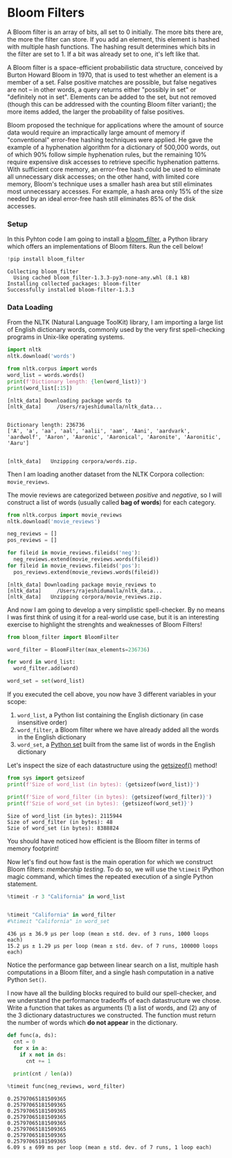 # Bloom Filters

A Bloom filter is an array of bits, all set to 0 initially. The more bits there are, the more the filter can store. If you add an element, this element is hashed with multiple hash functions. The hashing result determines which bits in the filter are set to 1. If a bit was already set to one, it's left like that.

A Bloom filter is a space-efficient probabilistic data structure, conceived by Burton Howard Bloom in 1970, that is used to test whether an element is a member of a set. False positive matches are possible, but false negatives are not – in other words, a query returns either "possibly in set" or "definitely not in set". Elements can be added to the set, but not removed (though this can be addressed with the counting Bloom filter variant); the more items added, the larger the probability of false positives.

Bloom proposed the technique for applications where the amount of source data would require an impractically large amount of memory if "conventional" error-free hashing techniques were applied. He gave the example of a hyphenation algorithm for a dictionary of 500,000 words, out of which 90% follow simple hyphenation rules, but the remaining 10% require expensive disk accesses to retrieve specific hyphenation patterns. With sufficient core memory, an error-free hash could be used to eliminate all unnecessary disk accesses; on the other hand, with limited core memory, Bloom's technique uses a smaller hash area but still eliminates most unnecessary accesses. For example, a hash area only 15% of the size needed by an ideal error-free hash still eliminates 85% of the disk accesses.

### Setup

In this Pyhton code I am going to install a [bloom_filter](https://github.com/hiway/python-bloom-filter), a Python library which offers an implementations of Bloom filters.  Run the cell below!


```python
!pip install bloom_filter
```

    Collecting bloom_filter
      Using cached bloom_filter-1.3.3-py3-none-any.whl (8.1 kB)
    Installing collected packages: bloom-filter
    Successfully installed bloom-filter-1.3.3


### Data Loading

From the NLTK (Natural Language ToolKit) library, I am importing a large list of English dictionary words, commonly used by the very first spell-checking programs in Unix-like operating systems.


```python
import nltk
nltk.download('words')

from nltk.corpus import words
word_list = words.words()
print(f'Dictionary length: {len(word_list)}')
print(word_list[:15])
```

    [nltk_data] Downloading package words to
    [nltk_data]     /Users/rajeshidumalla/nltk_data...


    Dictionary length: 236736
    ['A', 'a', 'aa', 'aal', 'aalii', 'aam', 'Aani', 'aardvark', 'aardwolf', 'Aaron', 'Aaronic', 'Aaronical', 'Aaronite', 'Aaronitic', 'Aaru']


    [nltk_data]   Unzipping corpora/words.zip.


Then I am loading another dataset from the NLTK Corpora collection: ```movie_reviews```.

The movie reviews are categorized between *positive* and *negative*, so I will construct a list of words (usually called **bag of words**) for each category.


```python
from nltk.corpus import movie_reviews
nltk.download('movie_reviews')

neg_reviews = []
pos_reviews = []

for fileid in movie_reviews.fileids('neg'):
  neg_reviews.extend(movie_reviews.words(fileid))
for fileid in movie_reviews.fileids('pos'):
  pos_reviews.extend(movie_reviews.words(fileid))
```

    [nltk_data] Downloading package movie_reviews to
    [nltk_data]     /Users/rajeshidumalla/nltk_data...
    [nltk_data]   Unzipping corpora/movie_reviews.zip.


And now I am going to develop a very simplistic spell-checker.  By no means I was first think of using it for a real-world use case, but it is an interesting exercise to highlight the strenghts and weaknesses of Bloom Filters!


```python
from bloom_filter import BloomFilter

word_filter = BloomFilter(max_elements=236736)

for word in word_list:
  word_filter.add(word)

word_set = set(word_list)
```

If you executed the cell above, you now have 3 different variables in your scope:

1.   ```word_list```, a Python list containing the English dictionary (in case insensitive order)
2.   ```word_filter```, a Bloom filter where we have already added all the words in the English dictionary
3.   ```word_set```, a [Python set](https://docs.python.org/3.6/library/stdtypes.html#set-types-set-frozenset) built from the same list of words in the English dictionary

Let's inspect the size of each datastructure using the [getsizeof()](https://docs.python.org/3/library/sys.html#sys.getsizeof) method!




```python
from sys import getsizeof
print(f'Size of word_list (in bytes): {getsizeof(word_list)}')

print(f'Size of word_filter (in bytes): {getsizeof(word_filter)}')
print(f'Szie of word_set (in bytes): {getsizeof(word_set)}')
```

    Size of word_list (in bytes): 2115944
    Size of word_filter (in bytes): 48
    Szie of word_set (in bytes): 8388824


You should have noticed how efficient is the Bloom filter in terms of memory footprint!

Now let's find out how fast is the main operation for which we construct Bloom filters: *membership testing*. To do so, we will use the ```%timeit``` IPython magic command, which times the repeated execution of a single Python statement.


```python
%timeit -r 3 "California" in word_list


%timeit "California" in word_filter
#%timeit "California" in word_set
```

    436 µs ± 36.9 µs per loop (mean ± std. dev. of 3 runs, 1000 loops each)
    15.2 µs ± 1.29 µs per loop (mean ± std. dev. of 7 runs, 100000 loops each)


Notice the performance gap between linear search on a list, multiple hash computations in a Bloom filter, and a single hash computation in a native Python ```Set()```.

I now have all the building blocks required to build our spell-checker, and we understand the performance tradeoffs of each datastructure we chose. Write a function that takes as arguments (1) a list of words, and (2) any of the 3 dictionary datastructures we constructed. The function must return the number of words which **do not appear** in the dictionary.


```python
def func(a, ds):
  cnt = 0
  for x in a:
    if x not in ds:
      cnt += 1
  
  print(cnt / len(a))

%timeit func(neg_reviews, word_filter)


```

    0.25797065181509365
    0.25797065181509365
    0.25797065181509365
    0.25797065181509365
    0.25797065181509365
    0.25797065181509365
    0.25797065181509365
    0.25797065181509365
    6.09 s ± 699 ms per loop (mean ± std. dev. of 7 runs, 1 loop each)

